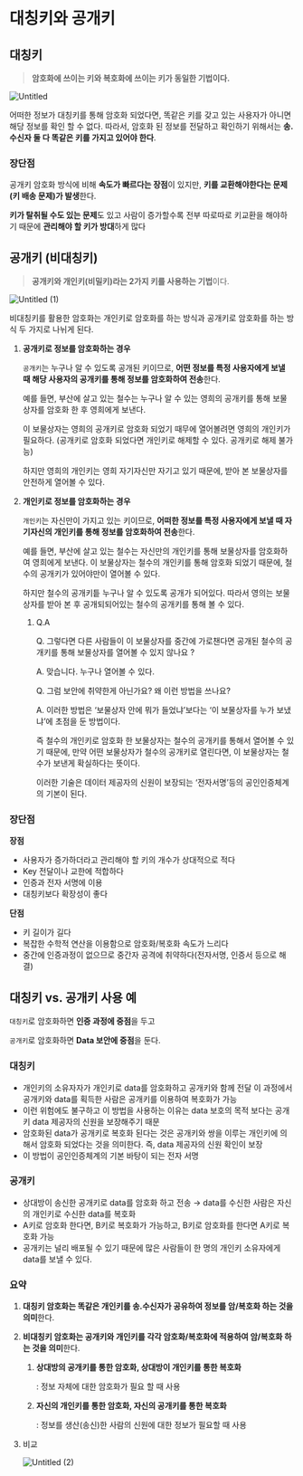 # 대칭키와 공개키

## **대칭키**

> **암호화에 쓰이는 키와 복호화에 쓰이는 키가 동일한 기법이다.**

![Untitled](https://user-images.githubusercontent.com/101804857/201478225-260ab94a-8739-4fd7-842c-bfb12ee0aa02.png)

어떠한 정보가 대칭키를 통해 암호화 되었다면, 똑같은 키를 갖고 있는 사용자가 아니면 해당 정보를 확인 할 수 없다. 따라서, 암호화 된 정보를 전달하고 확인하기 위해서는 **송.수신자 둘 다 똑같은 키를 가지고 있어야 한다**.

### 장단점

공개키 암호화 방식에 비해 **속도가 빠르다는 장점**이 있지만, **키를 교환해야한다는 문제 (키 배송 문제)가 발생**한다.

**키가 탈취될 수도 있는 문제**도 있고 사람이 증가할수록 전부 따로따로 키교환을 해야하기 때문에 **관리해야 할 키가 방대**하게 많다

## **공개키 (비대칭키)**

> **공개키와 개인키(비밀키)라는 2가지 키를 사용하는 기법**이다.

![Untitled (1)](https://user-images.githubusercontent.com/101804857/201478278-b4c05d37-ab83-466a-9a35-7f23a37b255d.png)

비대칭키를 활용한 암호화는 개인키로 암호화를 하는 방식과 공개키로 암호화를 하는 방식 두 가지로 나뉘게 된다.

1. **공개키로 정보를 암호화하는 경우**

   `공개키`는 누구나 알 수 있도록 공개된 키이므로, **어떤 정보를 특정 사용자에게 보낼 때 해당 사용자의 공개키를 통해 정보를 암호화하여 전송**한다.

   예를 들면, 부산에 살고 있는 철수는 누구나 알 수 있는 영희의 공개키를 통해 보물상자를 암호화 한 후 영희에게 보낸다.

   이 보물상자는 영희의 공개키로 암호화 되었기 때무에 열어볼려면 영희의 개인키가 필요하다. (공개키로 암호화 되었다면 개인키로 해제할 수 있다. 공개키로 해제 불가능)

   하지만 영희의 개인키는 영희 자기자신만 자기고 있기 때문에, 받아 본 보물상자를 안전하게 열어볼 수 있다.

2. **개인키로 정보를 암호화하는 경우**

   `개인키`는 자신만이 가지고 있는 키이므로, **어떠한 정보를 특정 사용자에게 보낼 때 자기자신의 개인키를 통해 정보를 암호화하여 전송**한다.

   예를 들면, 부산에 살고 있는 철수는 자신만의 개인키를 통해 보물상자를 암호화하여 영희에게 보낸다. 이 보물상자는 철수의 개인키를 통해 암호화 되었기 때문에, 철수의 공개키가 있어야만이 열어볼 수 있다.

   하지만 철수의 공개키틑 누구나 알 수 있도록 공개가 되어있다. 따라서 영의는 보물상자를 받아 본 후 공개되되어있는 철수의 공개키를 통해 볼 수 있다.

   1. Q.A

      Q. 그렇다면 다른 사람들이 이 보물상자를 중간에 가로챈다면 공개된 철수의 공개키를 통해 보물상자를 열어볼 수 있지 않나요 ?

      A. 맞습니다. 누구나 열어볼 수 있다.

      Q. 그럼 보안에 취약한게 아닌가요? 왜 이런 방법을 쓰나요?

      A. 이러한 방법은 ‘보물상자 안에 뭐가 들었냐’보다는 ‘이 보물상자를 누가 보냈냐’에 초점을 둔 방법이다.

      즉 철수의 개인키로 암호화 한 보물상자는 철수의 공개키를 통해서 열어볼 수 있기 때문에, 만약 어떤 보물상자가 철수의 공개키로 열린다면, 이 보물상자는 철수가 보낸게 확실하다는 뜻이다.

      이러한 기술은 데이터 제공자의 신원이 보장되는 ‘전자서명’등의 공인인증체계의 기본이 된다.

### 장단점

**장점**

- 사용자가 증가하더라고 관리해야 할 키의 개수가 상대적으로 적다
- Key 전달이나 교한에 적합하다
- 인증과 전자 서명에 이용
- 대칭키보다 확장성이 좋다

**단점**

- 키 길이가 길다
- 복잡한 수학적 연산을 이용함으로 암호화/복호화 속도가 느리다
- 중간에 인증과정이 없으므로 중간자 공격에 취약하다(전자서명, 인증서 등으로 해결)

## 대칭키 vs. 공개키 사용 예

`대칭키`로 암호화하면 **인증 과정에 중점**을 두고

`공개키`로 암호화하면 **Data 보안에 중점**을 둔다.

### 대칭키

- 개인키의 소유자자가 개인키로 data를 암호화하고 공개키와 함께 전달
  이 과정에서 공개키와 data를 획득한 사람은 공개키를 이용하여 복호화가 가능
- 이런 위험에도 불구하고 이 방법을 사용하는 이유는 data 보호의 목적 보다는 공개키 data 제공자의 신원을 보장해주기 때문
- 암호화된 data가 공개키로 복호화 된다는 것은 공개키와 쌍을 이루는 개인키에 의해서 암호화 되었다는 것을 의미한다. 즉, data 제공자의 신원 확인이 보장
- 이 방법이 공인인증체계의 기본 바탕이 되는 전자 서명

### 공개키

- 상대방이 송신한 공개키로 data를 암호화 하고 전송
  → data를 수신한 사람은 자신의 개인키로 수신한 data를 복호화
- A키로 암호화 한다면, B키로 복호화가 가능하고, B키로 암호화를 한다면 A키로 복호화 가능
- 공개키는 널리 배포될 수 있기 때문에 많은 사람들이 한 명의 개인키 소유자에게 data를 보낼 수 있다.

### 요약

1. **대칭키 암호화는 똑같은 개인키를 송.수신자가 공유하여 정보를 암/복호화 하는 것을 의미**한다.
2. **비대칭키 암호화는 공개키와 개인키를 각각 암호화/복호화에 적용하여 암/복호화 하는 것을 의미**한다.

   1. **상대방의 공개키를 통한 암호화, 상대방이 개인키를 통한 복호화**

      : 정보 자체에 대한 암호화가 필요 할 때 사용

   2. **자신의 개인키를 통한 암호화, 자신의 공개키를 통한 복호화**

      : 정보를 생산(송신)한 사람의 신원에 대한 정보가 필요할 때 사용

3. 비교

   ![Untitled (2)](https://user-images.githubusercontent.com/101804857/201478299-6275f9a1-8e9d-46c9-8b27-bb4fadf76614.png)
